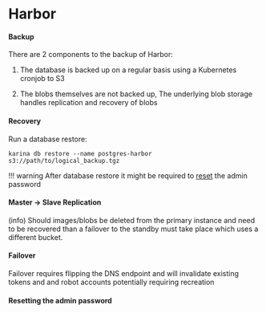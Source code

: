 # Harbor

#### Backup

There are 2 components to the backup of Harbor:

1) The database is backed up on a regular basis using a Kubernetes cronjob to S3

2) The blobs themselves are not backed up, The underlying blob storage handles replication and recovery of blobs

#### Recovery

Run a database restore:

```shell
karina db restore --name postgres-harbor s3://path/to/logical_backup.tgz
```

!!! warning
      After database restore it might be required to [reset](#resetting-the-admin-password) the admin password

#### Master -> Slave Replication

(info) Should images/blobs be deleted from the primary instance and need to be recovered than a failover to the standby must take place which uses a different bucket.

#### Failover

Failover requires flipping the DNS endpoint and will invalidate existing tokens and and robot accounts potentially requiring recreation

#### Resetting the admin password
